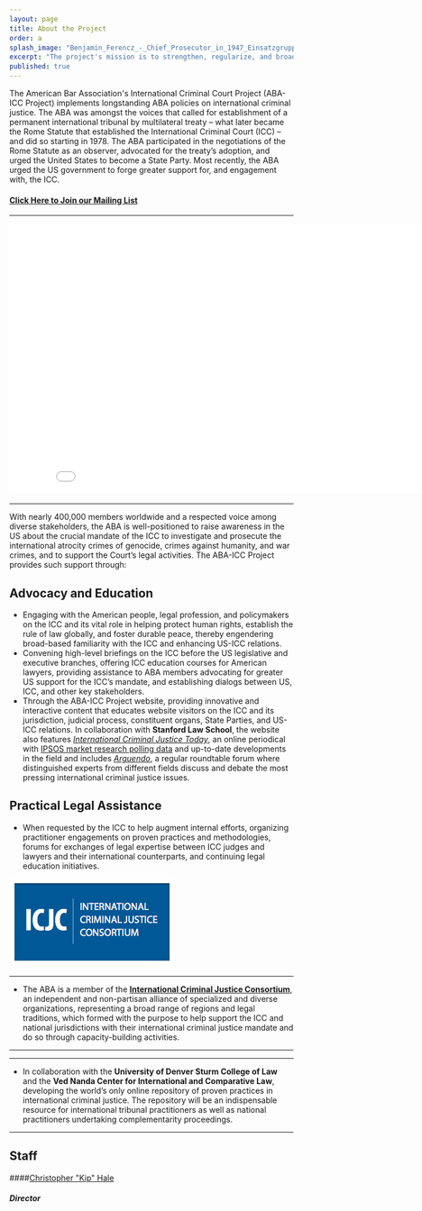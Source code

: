 ```yaml
---
layout: page
title: About the Project
order: a
splash_image: "Benjamin_Ferencz_-_Chief_Prosecutor_in_1947_Einsatzgruppen_Trial_-_In_Courtroom_600_Where_Nuremberg_Trials_Were_Held_-_Palace_of_Justice_-_Nuremberg-Nurnberg_-_Germany_-_01.jpg"
excerpt: "The project's mission is to strengthen, regularize, and broaden U.S. engagement with the ICC by creating dynamic forums where meaningful and sustained dialogue can occur on both practical and policy issues among and between the ICC and various American audiences. These initiatives will advance the field of international criminal law as well as enhance understanding and trust between the U.S. and the ICC."
published: true
---
```


The American Bar Association's International Criminal Court Project (ABA-ICC Project) implements longstanding ABA policies on international criminal justice.  The ABA was amongst the voices that called for establishment of a permanent international tribunal by multilateral treaty – what later became the Rome Statute that established the International Criminal Court (ICC)  – and did so starting in 1978.  The ABA participated in the negotiations of the Rome Statute as an observer, advocated for the treaty’s adoption, and urged the United States to become a State Party. Most recently, the ABA urged the US government to forge greater support for, and engagement with, the ICC.

#### [Click Here to Join our Mailing List](/follow/)

---

<iframe width="853" height="480" src="//www.youtube.com/embed/79mZ8-CkHOU" frameborder="0" allowfullscreen></iframe>

---

With nearly 400,000 members worldwide and a respected voice among diverse stakeholders, the ABA is well-positioned to raise awareness in the US about the crucial mandate of the ICC to investigate and prosecute the international atrocity crimes of genocide, crimes against humanity, and war crimes, and to support the Court’s legal activities. The ABA-ICC Project provides such support through:

## Advocacy and Education

- Engaging with the American people, legal profession, and policymakers on the ICC and its vital role in helping protect human rights, establish the rule of law globally, and foster durable peace, thereby engendering broad-based familiarity with the ICC and enhancing US-ICC relations.
- Convening high-level briefings on the ICC before the US legislative and executive branches, offering ICC education courses for American lawyers, providing assistance to ABA members advocating for greater US support for the ICC’s mandate, and establishing dialogs between US, ICC, and other key stakeholders.
- Through the ABA-ICC Project website, providing innovative and interactive content that educates website visitors on the ICC and its jurisdiction, judicial process, constituent organs, State Parties, and US-ICC relations.  In collaboration with **Stanford Law School**, the website also features [*International Criminal Justice Today*](http://www.international-criminal-justice-today.org/), an online periodical with [IPSOS market research polling data](http://www.international-criminal-justice-today.org/ipsos-polling-data/) and up-to-date developments in the field and includes [*Arguendo*](http://www.international-criminal-justice-today.org/arguendo/), a regular roundtable forum where distinguished experts from different fields discuss and debate the most pressing international criminal justice issues.

## Practical Legal Assistance

- When requested by the ICC to help augment internal efforts, organizing practitioner engagements on proven practices and methodologies, forums for exchanges of legal expertise between ICC judges and lawyers and their international counterparts, and continuing legal education initiatives.


![](/assets/img/logo-icjc-140109-170718.png) 

---
- The ABA is a member of the [**International Criminal Justice Consortium**](http://icj-consortium.org/), an independent and non-partisan alliance of specialized and diverse organizations, representing a broad range of regions and legal traditions, which formed with  the purpose to help support the ICC and national jurisdictions with their international criminal justice mandate and do so through capacity-building activities.




---

---

- In collaboration with the **University of Denver Sturm College of Law** and the **Ved Nanda Center for International and Comparative Law**, developing the world’s only online repository of proven practices in international criminal justice.  The repository will be an indispensable resource for international tribunal practitioners as well as national practitioners undertaking complementarity proceedings.

---

## Staff

####[Christopher "Kip" Hale](/the-aba-icc-project/project-staff/)

##### Director
